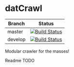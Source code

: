datCrawl
========

Branch | Status
------ | ------
master | [![Build Status](https://api.travis-ci.org/fmartingr/datCrawl.png)](https://travis-ci.org/fmartingr/datCrawl)
develop | [![Build Status](https://api.travis-ci.org/fmartingr/datCrawl.png?branch=develop)](https://travis-ci.org/fmartingr/datCrawl)

Modular crawler for the masses!

Readme TODO
